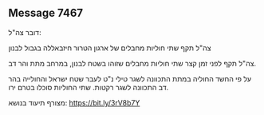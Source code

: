 ## Message 7467

דובר צה"ל:

צה"ל תקף שתי חוליות מחבלים של ארגון הטרור חיזבאללה בגבול לבנון

צה"ל תקף לפני זמן קצר שתי חוליות מחבלים שזוהו בשטח לבנון, במרחב מתת והר דב.

על פי החשד החוליה במתת התכוונה לשגר טילי נ"ט לעבר שטח ישראל והחולייה בהר דב התכוונה לשגר רקטות. שתי החוליות סוכלו בטרם ירו. 

מצורף תיעוד בנושא: https://bit.ly/3rV8b7Y

